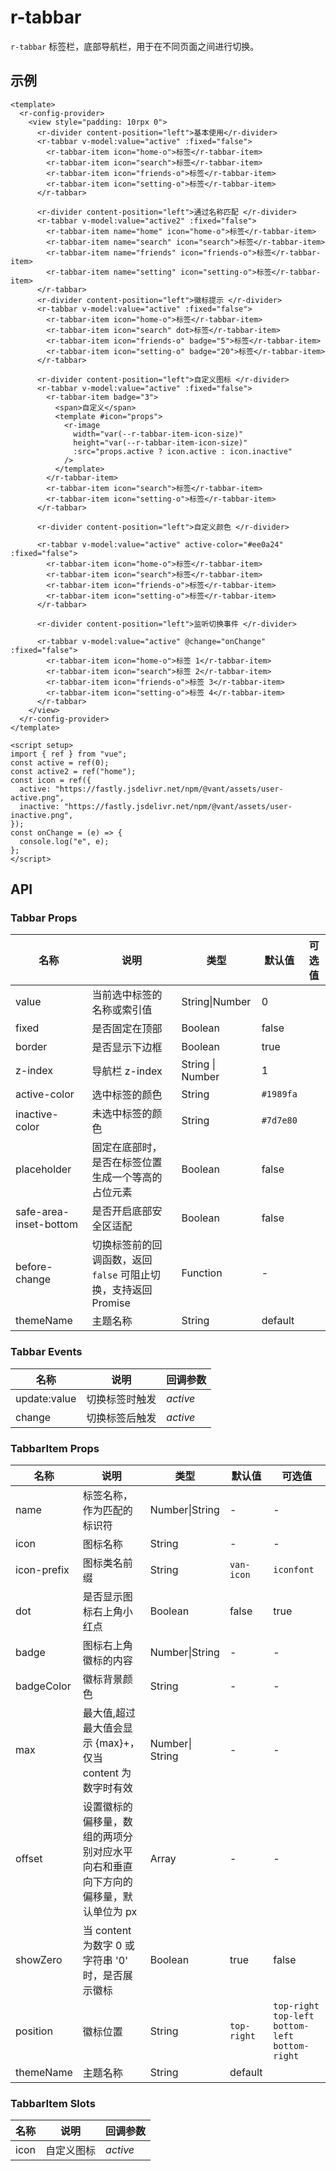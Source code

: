 # r-tabbar

`r-tabbar`  标签栏，底部导航栏，用于在不同页面之间进行切换。

## 示例

```vue
<template>
  <r-config-provider>
    <view style="padding: 10rpx 0">
      <r-divider content-position="left">基本使用</r-divider>
      <r-tabbar v-model:value="active" :fixed="false">
        <r-tabbar-item icon="home-o">标签</r-tabbar-item>
        <r-tabbar-item icon="search">标签</r-tabbar-item>
        <r-tabbar-item icon="friends-o">标签</r-tabbar-item>
        <r-tabbar-item icon="setting-o">标签</r-tabbar-item>
      </r-tabbar>

      <r-divider content-position="left">通过名称匹配 </r-divider>
      <r-tabbar v-model:value="active2" :fixed="false">
        <r-tabbar-item name="home" icon="home-o">标签</r-tabbar-item>
        <r-tabbar-item name="search" icon="search">标签</r-tabbar-item>
        <r-tabbar-item name="friends" icon="friends-o">标签</r-tabbar-item>
        <r-tabbar-item name="setting" icon="setting-o">标签</r-tabbar-item>
      </r-tabbar>
      <r-divider content-position="left">徽标提示 </r-divider>
      <r-tabbar v-model:value="active" :fixed="false">
        <r-tabbar-item icon="home-o">标签</r-tabbar-item>
        <r-tabbar-item icon="search" dot>标签</r-tabbar-item>
        <r-tabbar-item icon="friends-o" badge="5">标签</r-tabbar-item>
        <r-tabbar-item icon="setting-o" badge="20">标签</r-tabbar-item>
      </r-tabbar>

      <r-divider content-position="left">自定义图标 </r-divider>
      <r-tabbar v-model:value="active" :fixed="false">
        <r-tabbar-item badge="3">
          <span>自定义</span>
          <template #icon="props">
            <r-image
              width="var(--r-tabbar-item-icon-size)"
              height="var(--r-tabbar-item-icon-size)"
              :src="props.active ? icon.active : icon.inactive"
            />
          </template>
        </r-tabbar-item>
        <r-tabbar-item icon="search">标签</r-tabbar-item>
        <r-tabbar-item icon="setting-o">标签</r-tabbar-item>
      </r-tabbar>

      <r-divider content-position="left">自定义颜色 </r-divider>

      <r-tabbar v-model:value="active" active-color="#ee0a24" :fixed="false">
        <r-tabbar-item icon="home-o">标签</r-tabbar-item>
        <r-tabbar-item icon="search">标签</r-tabbar-item>
        <r-tabbar-item icon="friends-o">标签</r-tabbar-item>
        <r-tabbar-item icon="setting-o">标签</r-tabbar-item>
      </r-tabbar>

      <r-divider content-position="left">监听切换事件 </r-divider>

      <r-tabbar v-model:value="active" @change="onChange" :fixed="false">
        <r-tabbar-item icon="home-o">标签 1</r-tabbar-item>
        <r-tabbar-item icon="search">标签 2</r-tabbar-item>
        <r-tabbar-item icon="friends-o">标签 3</r-tabbar-item>
        <r-tabbar-item icon="setting-o">标签 4</r-tabbar-item>
      </r-tabbar>
    </view>
  </r-config-provider>
</template>

<script setup>
import { ref } from "vue";
const active = ref(0);
const active2 = ref("home");
const icon = ref({
  active: "https://fastly.jsdelivr.net/npm/@vant/assets/user-active.png",
  inactive: "https://fastly.jsdelivr.net/npm/@vant/assets/user-inactive.png",
});
const onChange = (e) => {
  console.log("e", e);
};
</script>

```

## API

### Tabbar Props

| 名称                   | 说明                                                         | 类型             | 默认值    | 可选值 |
| ---------------------- | ------------------------------------------------------------ | ---------------- | --------- | ------ |
| value                  | 当前选中标签的名称或索引值                                   | String\|Number   | 0         |        |
| fixed                  | 是否固定在顶部                                               | Boolean          | false     |        |
| border                 | 是否显示下边框                                               | Boolean          | true      |        |
| z-index                | 导航栏 z-index                                               | String \| Number | 1         |        |
| active-color           | 选中标签的颜色                                               | String           | `#1989fa` |        |
| inactive-color         | 未选中标签的颜色                                             | String           | `#7d7e80` |        |
| placeholder            | 固定在底部时，是否在标签位置生成一个等高的占位元素           | Boolean          | false     |        |
| safe-area-inset-bottom | 是否开启底部安全区适配                                       | Boolean          | false     |        |
| before-change          | 切换标签前的回调函数，返回 `false` 可阻止切换，支持返回 Promise | Function         | -         |        |
| themeName              | 主题名称                                                     | String           | default   |        |

### Tabbar Events

| 名称         | 说明           | 回调参数 |
| ------------ | -------------- | -------- |
| update:value | 切换标签时触发 | *active* |
| change       | 切换标签后触发 | *active* |

### TabbarItem Props

| 名称        | 说明                                                         | 类型            | 默认值      | 可选值                                              |
| ----------- | ------------------------------------------------------------ | --------------- | ----------- | --------------------------------------------------- |
| name        | 标签名称，作为匹配的标识符                                   | Number\|String  | -           | -                                                   |
| icon        | 图标名称                                                     | String          | -           | -                                                   |
| icon-prefix | 图标类名前缀                                                 | String          | `van-icon`  | `iconfont`                                          |
| dot         | 是否显示图标右上角小红点                                     | Boolean         | false       | true                                                |
| badge       | 图标右上角徽标的内容                                         | Number\|String  | -           | -                                                   |
| badgeColor  | 徽标背景颜色                                                 | String          | -           | -                                                   |
| max         | 最大值,超过最大值会显示 {max}+，仅当 content 为数字时有效    | Number\| String | -           | -                                                   |
| offset      | 设置徽标的偏移量，数组的两项分别对应水平向右和垂直向下方向的偏移量，默认单位为 px | Array           | -           | -                                                   |
| showZero    | 当 content 为数字 0 或字符串 '0' 时，是否展示徽标            | Boolean         | true        | false                                               |
| position    | 徽标位置                                                     | String          | `top-right` | `top-right` `top-left` `bottom-left` `bottom-right` |
| themeName   | 主题名称                                                     | String          | default     |                                                     |

### TabbarItem Slots

| 名称 | 说明       | 回调参数 |
| ---- | ---------- | -------- |
| icon | 自定义图标 | *active* |